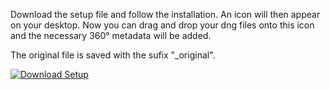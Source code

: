 Download the setup file and follow the installation. An icon will then appear on your desktop. Now you can drag and drop your dng files onto this icon and the necessary 360° metadata will be added.

The original file is saved with the sufix "_original".

[![Download Setup](https://img.shields.io/badge/Download-Setup.zip-brightgreen)](https://github.com/LauritzOffe/DNG-360-Fixer/blob/main/DNG360FixerSetup.exe)
